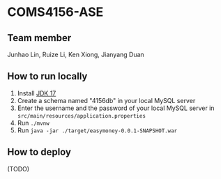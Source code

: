 # COMS4156-ASE 

## Team member
Junhao Lin, Ruize Li, Ken Xiong, Jianyang Duan

## How to run locally

1. Install [JDK 17](https://www.oracle.com/java/technologies/javase/jdk17-archive-downloads.html)
2. Create a schema named "4156db" in your local MySQL server
3. Enter the username and the password of your local MySQL server in `src/main/resources/application.properties`
4. Run `./mvnw`
5. Run `java -jar ./target/easymoney-0.0.1-SNAPSHOT.war`

## How to deploy

(TODO)
